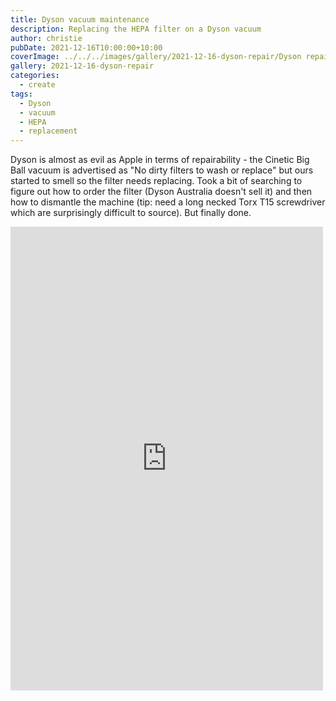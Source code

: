 ```yaml
---
title: Dyson vacuum maintenance
description: Replacing the HEPA filter on a Dyson vacuum
author: christie
pubDate: 2021-12-16T10:00:00+10:00
coverImage: ../../../images/gallery/2021-12-16-dyson-repair/Dyson repair (4).jpeg
gallery: 2021-12-16-dyson-repair
categories:
  - create
tags:
  - Dyson
  - vacuum
  - HEPA
  - replacement
---
```


Dyson is almost as evil as Apple in terms of repairability - the Cinetic Big Ball vacuum is advertised as "No dirty filters to wash or replace" but ours started to smell so the filter needs replacing. Took a bit of searching to figure out how to order the filter (Dyson Australia doesn't sell it) and then how to dismantle the machine (tip: need a long necked Torx T15 screwdriver which are surprisingly difficult to source). But finally done.

<iframe src="https://www.facebook.com/plugins/post.php?href=https%3A%2F%2Fwww.facebook.com%2Fchris1.tham%2Fposts%2Fpfbid026duM7aBfGn3DZtUCLRnqdfNtzuGiHG1tuKjiYWcGhQ9Rft7k1skwCGCLwTQDMsPxl&show_text=true&width=500" width="500" height="742" style="border:none;overflow:hidden" scrolling="no" frameborder="0" allowfullscreen="true" allow="autoplay; clipboard-write; encrypted-media; picture-in-picture; web-share"></iframe>
